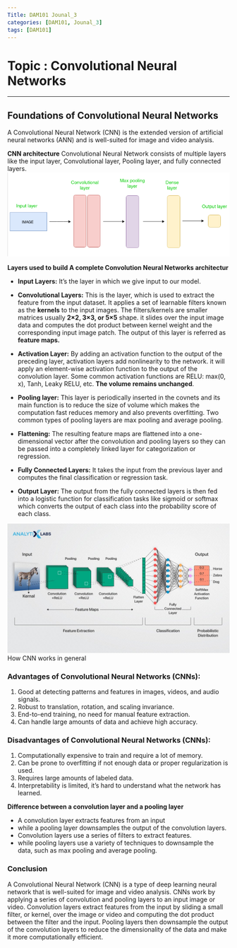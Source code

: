 ```yaml
---
Title: DAM101 Jounal_3
categories: [DAM101, Jounal_3]
tags: [DAM101]
---
```


# Topic : Convolutional Neural Networks
----

## Foundations of Convolutional Neural Networks
A Convolutional Neural Network (CNN) is the extended version of artificial neural networks (ANN) and is  well-suited for image and video analysis.

**CNN architecture**
Convolutional Neural Network consists of multiple layers like the input layer, Convolutional layer, Pooling layer, and fully connected layers. 
![alt text](cnn.png)

**Layers used to build A complete Convolution Neural Networks architectur**
- **Input Layers:** It’s the layer in which we give input to our model.

- **Convolutional Layers:** This is the layer, which is used to extract the feature from the input dataset. It applies a set of learnable filters known as the **kernels** to the input images. The filters/kernels are smaller matrices usually **2×2, 3×3, or 5×5** shape. it slides over the input image data and computes the dot product between kernel weight and the corresponding input image patch. The output of this layer is referred as **feature maps.**

- **Activation Layer:** By adding an activation function to the output of the preceding layer, activation layers add nonlinearity to the network. it will apply an element-wise activation function to the output of the convolution layer. Some common activation functions are RELU: max(0, x),  Tanh, Leaky RELU, etc. **The volume remains unchanged**.

- **Pooling layer:** This layer is periodically inserted in the covnets and its main function is to reduce the size of volume which makes the computation fast reduces memory and also prevents overfitting. Two common types of pooling layers are max pooling and average pooling.

- **Flattening:** The resulting feature maps are flattened into a one-dimensional vector after the convolution and pooling layers so they can be passed into a completely linked layer for categorization or regression.

- **Fully Connected Layers:** It takes the input from the previous layer and computes the final classification or regression task.

- **Output Layer:** The output from the fully connected layers is then fed into a logistic function for classification tasks like sigmoid or softmax which converts the output of each class into the probability score of each class.

![alt text](cnn2.jpg)How CNN works in general
### Advantages of Convolutional Neural Networks (CNNs):
1. Good at detecting patterns and features in images, videos, and audio signals.
2. Robust to translation, rotation, and scaling invariance.
3. End-to-end training, no need for manual feature extraction.
4. Can handle large amounts of data and achieve high accuracy.

### Disadvantages of Convolutional Neural Networks (CNNs):
1. Computationally expensive to train and require a lot of memory.
2. Can be prone to overfitting if not enough data or proper regularization is used.
3. Requires large amounts of labeled data.
4. Interpretability is limited, it’s hard to understand what the network has learned.

**Difference between a convolution layer and a pooling layer**
- A convolution layer extracts features from an input 
- while a pooling layer downsamples the output of the convolution layers.
- Convolution layers use a series of filters to extract features.
- while pooling layers use a variety of techniques to downsample the data, such as max pooling and average pooling.

### Conclusion
A Convolutional Neural Network (CNN) is a type of deep learning neural network that is well-suited for image and video analysis. CNNs work by applying a series of convolution and pooling layers to an input image or video. Convolution layers extract features from the input by sliding a small filter, or kernel, over the image or video and computing the dot product between the filter and the input. Pooling layers then downsample the output of the convolution layers to reduce the dimensionality of the data and make it more computationally efficient.